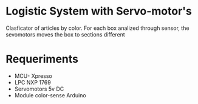 # Logistic System with Servo-motor's

Clasficator of articles by color. For each box analized through sensor, the sevomotors moves the box to sections different

# Requeriments

* MCU- Xpresso
* LPC NXP 1769
* Servomotors 5v DC
* Module color-sense Arduino
